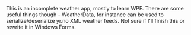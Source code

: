 This is an incomplete weather app, mostly to learn WPF. There are some useful things though - WeatherData, for instance can be used to serialize/deserialize yr.no XML weather feeds. Not sure if I'll finish this or rewrite it in Windows Forms.